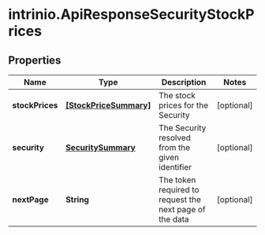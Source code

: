 # intrinio.ApiResponseSecurityStockPrices

## Properties
Name | Type | Description | Notes
------------ | ------------- | ------------- | -------------
**stockPrices** | [**[StockPriceSummary]**](StockPriceSummary.md) | The stock prices for the Security | [optional] 
**security** | [**SecuritySummary**](SecuritySummary.md) | The Security resolved from the given identifier | [optional] 
**nextPage** | **String** | The token required to request the next page of the data | [optional] 


